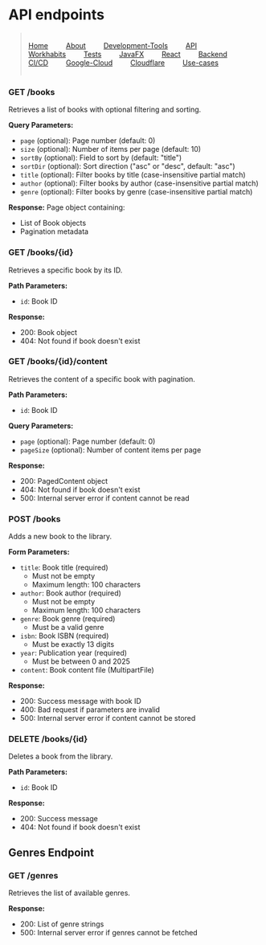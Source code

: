 # API endpoints

>&#8203;    
>[Home](../../README.md)&nbsp;&nbsp;&nbsp;&nbsp;&nbsp;&nbsp;&nbsp;&nbsp; 
[About](../../docs/README.md)&nbsp;&nbsp;&nbsp;&nbsp;&nbsp;&nbsp;&nbsp;&nbsp;
[Development-Tools](../../docs/release3/development-tools.md)&nbsp;&nbsp;&nbsp;&nbsp;&nbsp;&nbsp;&nbsp;&nbsp;
[API](../../docs/release3/api-calls.md)&nbsp;&nbsp;&nbsp;&nbsp;&nbsp;&nbsp;&nbsp;&nbsp;
[Workhabits](../../docs/release3/workflow.md)&nbsp;&nbsp;&nbsp;&nbsp;&nbsp;&nbsp;&nbsp;&nbsp;
[Tests](../../docs/release3/tests.md)&nbsp;&nbsp;&nbsp;&nbsp;&nbsp;&nbsp;&nbsp;&nbsp;
[JavaFX](../../client/diglib-javafx/README.md)&nbsp;&nbsp;&nbsp;&nbsp;&nbsp;&nbsp;&nbsp;&nbsp;
[React](../../client/diglib-react/README.md)&nbsp;&nbsp;&nbsp;&nbsp;&nbsp;&nbsp;&nbsp;&nbsp;
[Backend](../../backend/README.md)&nbsp;&nbsp;&nbsp;&nbsp;&nbsp;&nbsp;&nbsp;&nbsp;
[CI/CD](../../docs/release3/gitlab-ci.md)&nbsp;&nbsp;&nbsp;&nbsp;&nbsp;&nbsp;&nbsp;&nbsp;
[Google-Cloud](../../docs/release3/gcloud-setup.md)&nbsp;&nbsp;&nbsp;&nbsp;&nbsp;&nbsp;&nbsp;&nbsp;
[Cloudflare](../../docs/release3/cloudflare-setup.md)&nbsp;&nbsp;&nbsp;&nbsp;&nbsp;&nbsp;&nbsp;&nbsp;
[Use-cases](../../docs/release3/usercase.md)&nbsp;&nbsp;&nbsp;&nbsp;&nbsp;&nbsp;&nbsp;&nbsp;     
>&#8203;    

### GET /books
Retrieves a list of books with optional filtering and sorting.

**Query Parameters:**
- `page` (optional): Page number (default: 0)
- `size` (optional): Number of items per page (default: 10)
- `sortBy` (optional): Field to sort by (default: "title")
- `sortDir` (optional): Sort direction ("asc" or "desc", default: "asc")
- `title` (optional): Filter books by title (case-insensitive partial match)
- `author` (optional): Filter books by author (case-insensitive partial match)
- `genre` (optional): Filter books by genre (case-insensitive partial match)

**Response:** Page object containing:
- List of Book objects
- Pagination metadata

### GET /books/{id}
Retrieves a specific book by its ID.

**Path Parameters:**
- `id`: Book ID

**Response:**
- 200: Book object
- 404: Not found if book doesn't exist

### GET /books/{id}/content
Retrieves the content of a specific book with pagination.

**Path Parameters:**
- `id`: Book ID

**Query Parameters:**
- `page` (optional): Page number (default: 0)
- `pageSize` (optional): Number of content items per page

**Response:**
- 200: PagedContent object
- 404: Not found if book doesn't exist
- 500: Internal server error if content cannot be read

### POST /books
Adds a new book to the library.

**Form Parameters:**
- `title`: Book title (required)
  - Must not be empty
  - Maximum length: 100 characters
- `author`: Book author (required)
  - Must not be empty
  - Maximum length: 100 characters
- `genre`: Book genre (required)
  - Must be a valid genre
- `isbn`: Book ISBN (required)
  - Must be exactly 13 digits
- `year`: Publication year (required)
  - Must be between 0 and 2025
- `content`: Book content file (MultipartFile)

**Response:**
- 200: Success message with book ID
- 400: Bad request if parameters are invalid
- 500: Internal server error if content cannot be stored

### DELETE /books/{id}
Deletes a book from the library.

**Path Parameters:**
- `id`: Book ID

**Response:**
- 200: Success message
- 404: Not found if book doesn't exist

## Genres Endpoint

### GET /genres
Retrieves the list of available genres.

**Response:**
- 200: List of genre strings
- 500: Internal server error if genres cannot be fetched
